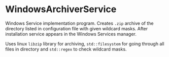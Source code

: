 # WindowsArchiverService
Windows Service implementation program. Creates `.zip` archive of the directory listed in configuration file with given wildcard masks. After installation service appears in the Windows Services manager.

Uses linux `libzip` library for archiving, `std::filesystem` for going through all files in directory and `std::regex` to check wildcard masks.

